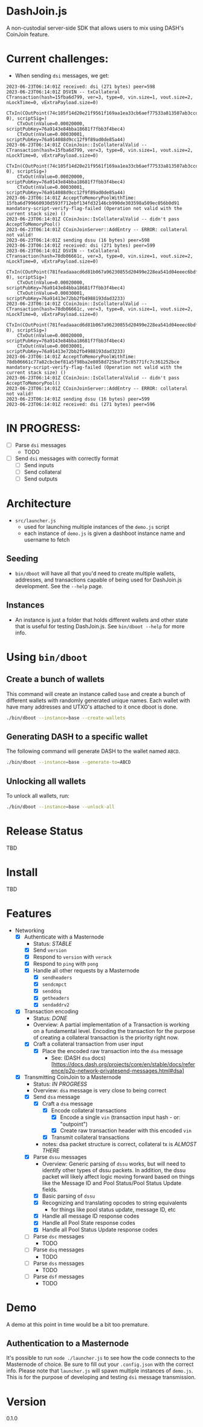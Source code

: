 # DashJoin.js

A non-custodial server-side SDK that allows users to mix using DASH's CoinJoin
feature.

# Current challenges:

- When sending `dsi` messages, we get:

```
2023-06-23T06:14:01Z received: dsi (271 bytes) peer=598
2023-06-23T06:14:01Z DSVIN -- txCollateral CTransaction(hash=15fba6d799, ver=3, type=0, vin.size=1, vout.size=2, nLockTime=0, vExtraPayload.size=0)
    CTxIn(COutPoint(74c105f14d20e21f9561f169aa1ea33cb6aef77533a813507ab3ccd8d8afe42b, 0), scriptSig=)
    CTxOut(nValue=0.00020000, scriptPubKey=76a9143e84bba18681f7fbb3f4bec4)
    CTxOut(nValue=0.00030001, scriptPubKey=76a914088d9cc12f9f89ad0de85a44)
2023-06-23T06:14:01Z CCoinJoin::IsCollateralValid -- CTransaction(hash=15fba6d799, ver=3, type=0, vin.size=1, vout.size=2, nLockTime=0, vExtraPayload.size=0)
    CTxIn(COutPoint(74c105f14d20e21f9561f169aa1ea33cb6aef77533a813507ab3ccd8d8afe42b, 0), scriptSig=)
    CTxOut(nValue=0.00020000, scriptPubKey=76a9143e84bba18681f7fbb3f4bec4)
    CTxOut(nValue=0.00030001, scriptPubKey=76a914088d9cc12f9f89ad0de85a44)
2023-06-23T06:14:01Z AcceptToMemoryPoolWithTime: 15fba6d799660930d593f712ebf134fd32146cb990de303598a509ec056b0d91 mandatory-script-verify-flag-failed (Operation not valid with the current stack size) ()
2023-06-23T06:14:01Z CCoinJoin::IsCollateralValid -- didn't pass AcceptToMemoryPool()
2023-06-23T06:14:01Z CCoinJoinServer::AddEntry -- ERROR: collateral not valid!
2023-06-23T06:14:01Z sending dssu (16 bytes) peer=598
2023-06-23T06:14:01Z received: dsi (271 bytes) peer=599
2023-06-23T06:14:01Z DSVIN -- txCollateral CTransaction(hash=78db06661c, ver=3, type=0, vin.size=1, vout.size=2, nLockTime=0, vExtraPayload.size=0)
    CTxIn(COutPoint(781feadaaacd6d81b067a96230855d20499e228ea541d04eeec6bdff3f52a578, 0), scriptSig=)
    CTxOut(nValue=0.00020000, scriptPubKey=76a9143e84bba18681f7fbb3f4bec4)
    CTxOut(nValue=0.00030001, scriptPubKey=76a91413e72bb2fb4988193dad3233)
2023-06-23T06:14:01Z CCoinJoin::IsCollateralValid -- CTransaction(hash=78db06661c, ver=3, type=0, vin.size=1, vout.size=2, nLockTime=0, vExtraPayload.size=0)
    CTxIn(COutPoint(781feadaaacd6d81b067a96230855d20499e228ea541d04eeec6bdff3f52a578, 0), scriptSig=)
    CTxOut(nValue=0.00020000, scriptPubKey=76a9143e84bba18681f7fbb3f4bec4)
    CTxOut(nValue=0.00030001, scriptPubKey=76a91413e72bb2fb4988193dad3233)
2023-06-23T06:14:01Z AcceptToMemoryPoolWithTime: 78db06661c77a82cbcbef81a5f98ba2e8058d725baf75c85771fc7c361252bce mandatory-script-verify-flag-failed (Operation not valid with the current stack size) ()
2023-06-23T06:14:01Z CCoinJoin::IsCollateralValid -- didn't pass AcceptToMemoryPool()
2023-06-23T06:14:01Z CCoinJoinServer::AddEntry -- ERROR: collateral not valid!
2023-06-23T06:14:01Z sending dssu (16 bytes) peer=599
2023-06-23T06:14:01Z received: dsi (271 bytes) peer=596
```

# IN PROGRESS:

- [ ] Parse `dsi` messages
  - TODO
- [ ] Send `dsi` messages with correctly format
  - [ ] Send inputs
  - [ ] Send collateral
  - [ ] Send outputs

# Architecture

- `src/launcher.js`
  - used for launching multiple instances of the `demo.js` script
  - each instance of `demo.js` is given a dashboot instance name and username to
    fetch

## Seeding

- `bin/dboot` will have all that you'd need to create multiple wallets,
  addresses, and transactions capable of being used for DashJoin.js development.
  See the `--help` page.

## Instances

- An instance is just a folder that holds different wallets and other state that
  is useful for testing DashJoin.js. See `bin/dboot --help` for more info.

# Using `bin/dboot`

## Create a bunch of wallets

This command will create an instance called `base` and create a bunch of
different wallets with randomly generated unique names. Each wallet with have
many addresses and UTXO's attached to it once dboot is done.

```sh
./bin/dboot --instance=base --create-wallets
```

## Generating DASH to a specific wallet

The following command will generate DASH to the wallet named `ABCD`.

```sh
./bin/dboot --instance=base --generate-to=ABCD
```

## Unlocking all wallets

To unlock all wallets, run:

```sh
./bin/dboot --instance=base --unlock-all
```

# Release Status

TBD

# Install

TBD

# Features

- Networking
  - [x] Authenticate with a Masternode
    - Status: _STABLE_
    - [x] Send `version`
    - [x] Respond to `version` with `verack`
    - [x] Respond to `ping` with `pong`
    - [x] Handle all other requests by a Masternode
      - [x] `sendheaders`
      - [x] `sendcmpct`
      - [x] `senddsq`
      - [x] `getheaders`
      - [x] `sendaddrv2`
  - [x] Transaction encoding
    - Status: _DONE_
    - Overview: A partial implementation of a Transaction is working on a
      fundamental level. Encoding the transaction for the purpose of creating a
      collateral transaction is the priority right now.
    - [x] Craft a collateral transaction from user input
      - [x] Place the encoded raw transaction into the `dsa` message
        - See: (DASH `dsa`
          docs)[https://docs.dash.org/projects/core/en/stable/docs/reference/p2p-network-privatesend-messages.html#dsa]
  - [x] Transmitting CoinJoin to a Masternode
    - Status: _IN PROGRESS_
    - Overview: `dsa` message is very close to being correct
    - [x] Send `dsa` message
      - [x] Craft a `dsa` message
        - [x] Encode collateral transactions
          - [x] Encode a single `vin` (transaction input hash - or: "outpoint")
          - [x] Create raw transaction header with this encoded `vin`
        - [x] Transmit collateral transactions
      - notes: dsa packet structure is correct, collateral tx is _ALMOST THERE_
    - [x] Parse `dssu` messages
      - Overview: Generic parsing of `dssu` works, but will need to identify
        other types of dssu packets. In addition, the dssu packet will likely
        affect logic moving forward based on things like the Message ID and Pool
        Status/Pool Status Update fields.
      - [x] Basic parsing of `dssu`
      - [x] Recognizing and translating opcodes to string equivalents
        - for things like pool status update, message ID, etc
      - [x] Handle all message ID response codes
      - [x] Handle all Pool State response codes
      - [x] Handle all Pool Status Update response codes
    - [ ] Parse `dsc` messages
      - TODO
    - [ ] Parse `dsq` messages
      - TODO
    - [ ] Parse `dss` messages
      - TODO
    - [ ] Parse `dsf` messages
      - TODO

# Demo

A demo at this point in time would be a bit too premature.

## Authentication to a Masternode

It's possible to run `node ./launcher.js` to see how the code connects to the
Masternode of choice. Be sure to fill out your `.config.json` with the correct
info. Please note that `launcher.js` will spawn multiple instances of `demo.js`.
This is for the purpose of developing and testing `dsi` message transmission.

# Version

0.1.0
